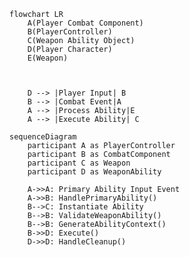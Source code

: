 ﻿```mermaid
flowchart LR
    A(Player Combat Component)
    B(PlayerController)
    C(Weapon Ability Object)
    D(Player Character)
    E(Weapon)

    
    
    D --> |Player Input| B
    B --> |Combat Event|A
    A --> |Process Ability|E
    A --> |Execute Ability| C

```

```mermaid
sequenceDiagram 
    participant A as PlayerController
    participant B as CombatComponent
    participant C as Weapon
    participant D as WeaponAbility
    
    A->>A: Primary Ability Input Event
    A->>B: HandlePrimaryAbility()
    B-->C: Instantiate Ability
    B-->B: ValidateWeaponAbility()
    B-->B: GenerateAbilityContext()
    B->>D: Execute()
    D->>D: HandleCleanup()
    
    
```